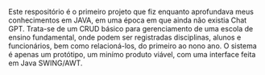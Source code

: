 Este respositório é o primeiro projeto que fiz enquanto aprofundava meus conhecimentos em JAVA, em uma época em que ainda não existia Chat GPT. Trata-se de um CRUD básico para gerenciamento de uma escola de ensino fundamental, onde podem ser registradas disciplinas, alunos e funcionários, bem como relacioná-los, do primeiro ao nono ano.
O sistema é apenas um protótipo, um minímo produto viável, com uma interface feita em Java SWING/AWT.
